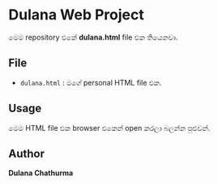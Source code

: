 # Dulana Web Project

මෙම repository එකේ **dulana.html** file එක තියෙනවා.  

## File
- `dulana.html` : මගේ personal HTML file එක.

## Usage
මෙම HTML file එක browser එකෙන් open කරලා බලන්න පුළුවන්.

## Author
**Dulana Chathurma**
